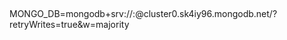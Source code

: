 ##

MONGO_DB=mongodb+srv://<username>:<password>@cluster0.sk4iy96.mongodb.net/<database>?retryWrites=true&w=majority
